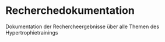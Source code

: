 # Recherchedokumentation
Dokumentation der Rechercheergebnisse über alle Themen des Hypertrophietrainings
